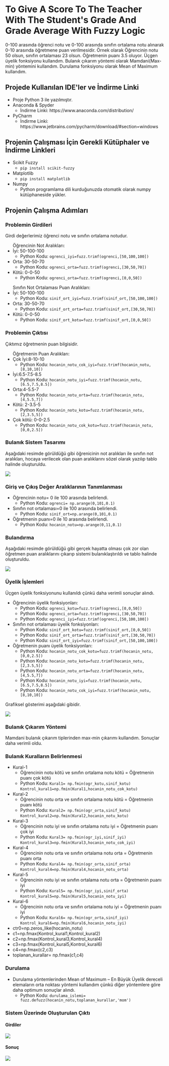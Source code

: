 # To Give A Score To The Teacher With The Student's Grade And Grade Average With Fuzzy Logic
0-100 arasında öğrenci notu ve 0-100 arasında sınıfın ortalama notu alınarak 0-10 arasında öğretmene puan verilmesidir. Örnek olarak Öğrencinin notu 50 olsun, sınıfın ortalaması 23 olsun. Öğretmenin puanı 3.5 oluyor. Üçgen üyelik fonksiyonu kullandım. Bulanık çıkarım yöntemi olarak Mamdani(Max-min) yöntemini kullandım. Durulama fonksiyonu olarak Mean of Maximum kullandım. 

## Projede Kullanılan IDE'ler ve İndirme Linki
<ul>
  <li>Proje Python 3 ile yazılmıştır.</li>
  <li>Anaconda & Spyder
      <ul>
         <li>İndirme Linki: https://www.anaconda.com/distribution/ </li>
       </ul>  
  </li>
  <li>PyCharm
      <ul>
         <li>İndirme Linki: https://www.jetbrains.com/pycharm/download/#section=windows </li>
       </ul>  
  </li>
</ul>

## Projenin Çalışması İçin Gerekli Kütüphaler ve İndirme Linkleri

<ul>
  <li>Scikit Fuzzy
    <ul>
          <li><code>pip install scikit-fuzzy</code></li>
    </ul>  
  </li>
  <li>Matplotlib
    <ul>
          <li><code>pip install matplotlib</code></li>
    </ul>  
  </li>
  <li>Numpy
    <ul>
          <li>Python programlama dili kurduğunuzda otomatik olarak numpy kütüphaneside yükler.</li>
    </ul>  
  </li>
 </ul>
 
## Projenin Çalışma Adımları

### Problemin Girdileri
Girdi değerlerimiz öğrenci notu ve sınıfın ortalama notudur.
<ul>
  Öğrencinin Not Aralıkları:
    <li>
    İyi: 50-100-100
      <ul>
      <li>Python Kodu: <code>ogrenci_iyi=fuzz.trimf(ogrenci,[50,100,100])</code></li>
      </ul>
    </li>
    <li>
    Orta: 30-50-70
      <ul>
      <li>Python Kodu: <code>ogrenci_orta=fuzz.trimf(ogrenci,[30,50,70])</code></li>
      </ul>
    </li>
    <li>
    Kötü: 0-0-50
    <ul>
<li>Python Kodu: <code>ogrenci_orta=fuzz.trimf(ogrenci,[0,0,50])</code></li>
      </ul>
    </li>
</ul>
<ul>
  Sınıfın Not Ortalaması Puan Aralıkları:
    <li>
    İyi: 50-100-100
      <ul>
      <li>Python Kodu: <code>sinif_ort_iyi=fuzz.trimf(sinif_ort,[50,100,100])</code></li>
      </ul>
    </li>
    <li>
    Orta: 30-50-70
      <ul>
      <li>Python Kodu: <code>sinif_ort_orta=fuzz.trimf(sinif_ort,[30,50,70])</code></li>
      </ul>
    </li>
    <li>
    Kötü: 0-0-50
      <ul>
      <li>Python Kodu: <code>sinif_ort_kotu=fuzz.trimf(sinif_ort,[0,0,50])</code></li>
      </ul>
    </li>
</ul>
     
### Problemin Çıktısı

Çıktımız öğretmenin puan bilgisidir.

<ul>
  Öğretmenin Puan Aralıkları:
    <li>
    Çok İyi:8-10-10
      <ul>
      <li>Python Kodu: <code>hocanin_notu_cok_iyi=fuzz.trimf(hocanin_notu,[8,10,10])</code></li>
      </ul>
    </li>
  <li>
    İyi:6.5-7.5-8.5
      <ul>
      <li>Python Kodu: <code>hocanin_notu_iyi=fuzz.trimf(hocanin_notu,[6.5,7.5,8.5])</code></li>
      </ul>
    </li>
  <li>
    Orta:4-5.5-7
      <ul>
      <li>Python Kodu: <code>hocanin_notu_orta=fuzz.trimf(hocanin_notu,[4,5.5,7])</code></li>
      </ul>
    </li>
    <li>
    Kötü: 2-3.5-5
      <ul>
      <li>Python Kodu: <code>hocanin_notu_kotu=fuzz.trimf(hocanin_notu,[2,3.5,5])</code></li>
      </ul>
    </li>
    <li>
    Çok kötü: 0-0-2.5
    <ul>
<li>Python Kodu: <code>hocanin_notu_cok_kotu=fuzz.trimf(hocanin_notu,[0,0,2.5])</code></li>
      </ul>
    </li>
</ul>

### Bulanık Sistem Tasarımı

Aşağıdaki resimde görüldüğü gibi öğrenicinin not aralıkları ile sınıfın not aralıkları, hocaya verilecek olan puan aralıklarını sözel olarak yazılıp tablo halinde oluşturuldu.

<img src="https://github.com/celalakcelikk/To-Give-A-Score-To-The-Teacher-With-The-Student-s-Grade-And-Grade-Average-With-Fuzzy-Logic/blob/master/iimages/bulanik_mantik_tasar%C4%B1m%C4%B1.png">

### Giriş ve Çıkış Değer Aralıklarının Tanımlanması

<ul>
    <li>
    Öğrencinin notu= 0 ile 100 arasında belirlendi.
      <ul>
      <li>Python Kodu: <code>ogrenci= np.arange(0,101,0.1)</code></li>
      </ul>
    </li>
      <li>
    Sınıfın not ortalaması=0 ile 100 arasında belirlendi.
      <ul>
      <li>Python Kodu: <code>sinif_ort=np.arange(0,101,0.1)</code></li>
      </ul>
    </li>
      <li>
    Öğretmenin puanı=0 ile 10 arasında belirlendi.
      <ul>
      <li>Python Kodu: <code>hocanin_notu=np.arange(0,11,0.1)</code></li>
      </ul>
    </li> 
 </ul>

### Bulandırma 


Aşağıdaki resimde görüldüğü gibi gerçek hayatta olması çok zor olan öğretmen puan aralıklarını çıkarıp sistemi bulanıklaştırıldı ve tablo halinde oluşturuldu.

<img src="https://github.com/celalakcelikk/To-Give-A-Score-To-The-Teacher-With-The-Student-s-Grade-And-Grade-Average-With-Fuzzy-Logic/blob/master/iimages/bulandirma.png">

### Üyelik İşlemleri

Üçgen üyelik fonksiyonunu kullanıldı çünkü daha verimli sonuçlar alındı. 

<ul>
    <li>
    Öğrencinin üyelik fonksiyonları: 
      <ul>
      <li>Python Kodu: <code>ogrenci_kotu=fuzz.trimf(ogrenci,[0,0,50])</code></li>
        <li>Python Kodu: <code>ogrenci_orta=fuzz.trimf(ogrenci,[30,50,70])</code></li>
        <li>Python Kodu: <code>ogrenci_iyi=fuzz.trimf(ogrenci,[50,100,100])</code></li>
      </ul>
    </li>
      <li>
    Sınıfın not ortalaması üyelik fonksiyonları: 
      <ul>
      <li>Python Kodu: <code>sinif_ort_kotu=fuzz.trimf(sinif_ort,[0,0,50])</code></li>
        <li>Python Kodu: <code>sinif_ort_orta=fuzz.trimf(sinif_ort,[30,50,70])</code></li>
        <li>Python Kodu: <code>sinif_ort_iyi=fuzz.trimf(sinif_ort,[50,100,100])</code></li>
      </ul>
    </li>
      <li>
    Öğretmenin puanı üyelik fonksiyonları: 
      <ul>
      <li>Python Kodu: <code>hocanin_notu_cok_kotu=fuzz.trimf(hocanin_notu,[0,0,2.5])</code></li>
        <li>Python Kodu: <code>hocanin_notu_kotu=fuzz.trimf(hocanin_notu,[2,3.5,5])</code></li>
        <li>Python Kodu: <code>hocanin_notu_orta=fuzz.trimf(hocanin_notu,[4,5.5,7])</code></li>
        <li>Python Kodu: <code>hocanin_notu_iyi=fuzz.trimf(hocanin_notu,[6.5,7.5,8.5])</code></li>
        <li>Python Kodu: <code>hocanin_notu_cok_iyi=fuzz.trimf(hocanin_notu,[8,10,10])</code></li>
      </ul>
    </li> 
 </ul>

Grafiksel gösterimi aşağıdaki gibidir.

<img src="https://github.com/celalakcelikk/To-Give-A-Score-To-The-Teacher-With-The-Student-s-Grade-And-Grade-Average-With-Fuzzy-Logic/blob/master/iimages/grafik.PNG">

### Bulanık Çıkarım Yöntemi

Mamdani bulanık çıkarım tiplerinden max-min çıkarımı kullandım. Sonuçlar daha verimli oldu.

### Bulanık Kuralların Belirlenmesi 
<ul>
    <li>
      Kural-1
      <ul>
        <li>Öğrencinin notu kötü ve sınıfın ortalama notu kötü = Öğretmenin puanı çok kötü</li>
      <li>Python Kodu: <code>Kural1= np.fmin(ogr_kotu,sinif_kotu)</code><br>
                    <code>Kontrol_kural1=np.fmin(Kural1,hocanin_notu_cok_kotu)</code></li>
      </ul>
    </li>
      <li>
    Kural-2
      <ul>
        <li>Öğrencinin notu orta ve sınıfın ortalama notu kötü = Öğretmenin puanı kötü</li>
      <li>Python Kodu: <code>Kural2= np.fmin(ogr_orta,sinif_kotu)</code><br>
                    <code>Kontrol_kural2=np.fmin(Kural2,hocanin_notu_kotu)</code></li>
      </ul>
    </li>
       <li>
    Kural-3
      <ul>
        <li>Öğrencinin notu iyi ve sınıfın ortalama notu iyi = Öğretmenin puanı çok iyi</li>
      <li>Python Kodu: <code>Kural3= np.fmin(ogr_iyi,sinif_iyi)</code><br>
                    <code>Kontrol_kural3=np.fmin(Kural3,hocanin_notu_cok_iyi)</code></li>
      </ul>
    </li>
  <li>
    Kural-4
      <ul>
        <li>Öğrencinin notu orta ve sınıfın ortalama notu orta = Öğretmenin puanı orta</li>
      <li>Python Kodu: <code>Kural4= np.fmin(ogr_orta,sinif_orta)</code><br>
                    <code>Kontrol_kural4=np.fmin(Kural4,hocanin_notu_orta)</code></li>
      </ul>
    </li>
  <li>
    Kural-5
      <ul>
        <li>Öğrencinin notu iyi ve sınıfın ortalama notu orta = Öğretmenin puanı iyi</li>
      <li>Python Kodu: <code>Kural5= np.fmin(ogr_iyi,sinif_orta)</code><br>
                    <code>Kontrol_kural5=np.fmin(Kural5,hocanin_notu_iyi)</code></li>
      </ul>
    </li>
  <li>
    Kural-6
      <ul>
        <li>Öğrencinin notu orta ve sınıfın ortalama notu iyi = Öğretmenin puanı iyi</li>
      <li>Python Kodu: <code>Kural6= np.fmin(ogr_orta,sinif_iyi)</code><br>
                    <code>Kontrol_kural6=np.fmin(Kural6,hocanin_notu_iyi)</code></li>
      </ul>
    </li>
  <li>
    ctr0=np.zeros_like(hocanin_notu)
</li>
  <li>
c1=np.fmax(Kontrol_kural1,Kontrol_kural2)
    </li>
  <li>
c2=np.fmax(Kontrol_kural3,Kontrol_kural4)
    </li>
  <li>
c3=np.fmax(Kontrol_kural5,Kontrol_kural6)
    </li>
  <li>
c4=np.fmax(c2,c3)
    </li>
  <li>
toplanan_kurallar= np.fmax(c1,c4)
    </li>
   </li>
 </ul>
 
### Durulama

<ul>
    <li>
      Durulama yöntemlerinden Mean of Maximum – En Büyük Üyelik dereceli elemaların orta noktası yöntemi kullandım çünkü diğer    yöntemlere göre daha optimum sonuçlar alındı.
      <ul>
      <li>Python Kodu: <code>durulama_islemi= fuzz.defuzz(hocanin_notu,toplanan_kurallar,'mom')</code></li>
      </ul>
    </li>
  </ul>

### Sistem Üzerinde Oluşturulan Çıktı

#### Girdiler

<img src="https://github.com/celalakcelikk/To-Give-A-Score-To-The-Teacher-With-The-Student-s-Grade-And-Grade-Average-With-Fuzzy-Logic/blob/master/iimages/girdi.PNG">

#### Sonuç

<img src="https://github.com/celalakcelikk/To-Give-A-Score-To-The-Teacher-With-The-Student-s-Grade-And-Grade-Average-With-Fuzzy-Logic/blob/master/iimages/çıktı.PNG">

